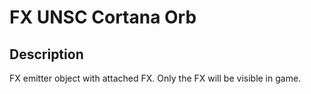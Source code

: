 # FX UNSC Cortana Orb

## Description

FX emitter object with attached FX. Only the FX will be visible in game.
